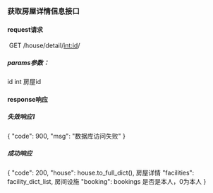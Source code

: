 ### 获取房屋详情信息接口



#### request请求

​	GET /house/detail/<int:id>/

##### params参数：

id  int  房屋id


#### response响应


##### 失效响应1

{
    "code": 900,
    "msg": "数据库访问失败"
}


##### 成功响应

{
    "code": 200,
    "house": house.to_full_dict(),   房屋详情
    "facilities": facility_dict_list,  房间设施
    "booking": bookings  是否是本人，0为本人
}
